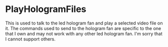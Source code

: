 # PlayHologramFiles

This is used to talk to the led hologram fan and play a selected video file on it. The commands used to send to the hologram fan are specific to the one that I own and may not work with any other led hologram fan. I'm sorry that I cannot support others.
